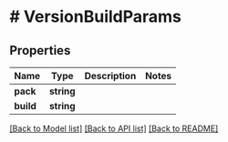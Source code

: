 # # VersionBuildParams

## Properties

Name | Type | Description | Notes
------------ | ------------- | ------------- | -------------
**pack** | **string** |  | 
**build** | **string** |  | 

[[Back to Model list]](../../README.md#documentation-for-models) [[Back to API list]](../../README.md#documentation-for-api-endpoints) [[Back to README]](../../README.md)


